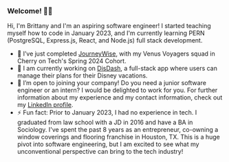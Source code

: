 ### Welcome! 👋🏾

Hi, I'm Brittany and I'm an aspiring software engineer! I started teaching myself how to code in January 2023, and I'm currently learning PERN (PostgreSQL, Express.js, React, and Node.js) full stack development.  
 
- 🌱 I’ve just completed [JourneyWise](https://journeywise.netlify.app/), with my Venus Voyagers squad in Cherry on Tech's Spring 2024 Cohort.
- 🔭 I am currently working on [DisDash](https://github.com/bpb2008/DisDash), a full-stack app where users can manage their plans for their Disney vacations. 
- 👯 I’m open to joining your company! Do you need a junior software engineer or an intern? I would be delighted to work for you. For further information about my experience and my contact information, check out my [LinkedIn profile](https://www.linkedin.com/in/brittanythompson08/). 
- ⚡ Fun fact: Prior to January 2023, I had no experience in tech. I graduated from law school with a JD in 2016 and have a BA in Sociology. I've spent the past 8 years as an entrepreneur, co-owning a window coverings and flooring franchise in Houston, TX. This is a huge pivot into software engineering, but I am excited to see what my unconventional perspective can bring to the tech industry! 

